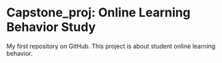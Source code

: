 # Capstone_proj: Online Learning Behavior Study
My first repository on GitHub.
This project is about student online learning behavior.
